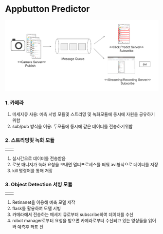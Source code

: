 # Appbutton Predictor

![](../.gitbook/assets/image%20%282%29.png)

### 1. 카메라

1. 메세지큐 사용: 예측 서빙 모듈및 스트리밍 및 녹화모듈에 동시에 자원을 공유하기 위함
2. sub/pub 방식을 이용: 두모듈에 동시에 같은 데이터를 전송하기위함

### 2. 스트리밍및 녹화 모듈

|  |  |
| :--- | :--- |
|  |  |

1. 실시간으로 데이터를 전송받음
2. 로봇 매니저가 녹화 요청을 보내면 멀티프로세스를 띄워 avi형식으로 데이터를 저장
3. kill 명령어를 통해 저장

### 3. Object Detection 서빙 모듈

|  |  |
| :--- | :--- |
|  |  |

1. Retinanet을 이용해 예측 모델 제작
2. flask를 활용하여 모델 서빙
3. 카메라에서 전송하는 메세지 큐로부터 subscribe하여 데이터를 수신
4. robot manager로부터 요청을 받으면 카메라로부터 수신되고 있는 영상들을 읽어와 예측후 좌표 전

